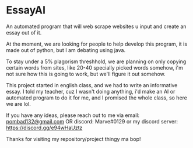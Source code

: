 # EssayAI
An automated program that will web scrape websites u input and create an essay out of it.

At the moment, we are looking for people to help develop this program, it is made out of python, but I am debating using java.

To stay under a 5% plagorism threshhold, we are planning on only copying certain words from sites, like 20-40 specially picked
words somehow, i'm not sure how this is going to work, but we'll figure it out somehow.

This project started in english class, and we had to write an informative essay. I told my teacher, cuz I wasn't doing anything,
i'd make an AI or automated program to do it for me, and I promised the whole class, so here we are lol.

If you have any ideas, please reach out to me via email: pombad132@gmail.com OR discord: Marve#0129 or my discord server:
https://discord.gg/e94wHaUztz

Thanks for visiting my repository/project thingy ma bop!
